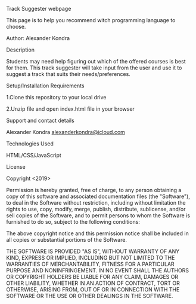 Track Suggester webpage

 This page is to help you recommend witch programming language to choose.

Author: Alexander Kondra

Description

Students  may need help figuring out which of the offered courses is best for them. This track suggester will take input from the user and use it to suggest a track that suits their needs/preferences.


Setup/Installation Requirements

1.Clone this repository to your local drive

2.Unzip file and open index.html file in your browser


Support and contact details

Alexander Kondra
alexanderkondra@icloud.com


Technologies Used

HTML/CSS/JavaScript

License

Copyright <2019> <Alexander Kondra>

Permission is hereby granted, free of charge, to any person obtaining a copy of this software and associated documentation files (the "Software"), to deal in the Software without restriction, including without limitation the rights to use, copy, modify, merge, publish, distribute, sublicense, and/or sell copies of the Software, and to permit persons to whom the Software is furnished to do so, subject to the following conditions:

The above copyright notice and this permission notice shall be included in all copies or substantial portions of the Software.

THE SOFTWARE IS PROVIDED "AS IS", WITHOUT WARRANTY OF ANY KIND, EXPRESS OR IMPLIED, INCLUDING BUT NOT LIMITED TO THE WARRANTIES OF MERCHANTABILITY, FITNESS FOR A PARTICULAR PURPOSE AND NONINFRINGEMENT. IN NO EVENT SHALL THE AUTHORS OR COPYRIGHT HOLDERS BE LIABLE FOR ANY CLAIM, DAMAGES OR OTHER LIABILITY, WHETHER IN AN ACTION OF CONTRACT, TORT OR OTHERWISE, ARISING FROM, OUT OF OR IN CONNECTION WITH THE SOFTWARE OR THE USE OR OTHER DEALINGS IN THE SOFTWARE.
